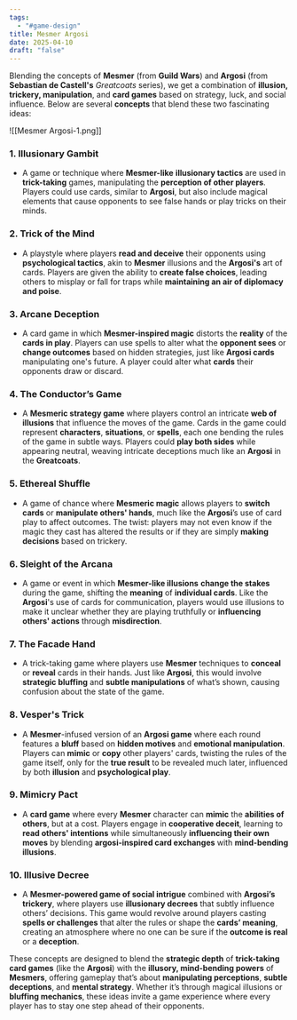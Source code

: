 ```yaml
---
tags:
  - "#game-design"
title: Mesmer Argosi
date: 2025-04-10
draft: "false"
---
```


Blending the concepts of **Mesmer** (from **Guild Wars**) and **Argosi** (from **Sebastian de Castell's** _Greatcoats_ series), we get a combination of **illusion, trickery, manipulation**, and **card games** based on strategy, luck, and social influence. Below are several **concepts** that blend these two fascinating ideas:

![[Mesmer Argosi-1.png]]

### 1. **Illusionary Gambit**

- A game or technique where **Mesmer-like** **illusionary tactics** are used in **trick-taking** games, manipulating the **perception of other players**. Players could use cards, similar to **Argosi**, but also include magical elements that cause opponents to see false hands or play tricks on their minds.
    

### 2. **Trick of the Mind**

- A playstyle where players **read and deceive** their opponents using **psychological tactics**, akin to **Mesmer** illusions and the **Argosi's** art of cards. Players are given the ability to **create false choices**, leading others to misplay or fall for traps while **maintaining an air of diplomacy and poise**.
    

### 3. **Arcane Deception**

- A card game in which **Mesmer-inspired magic** distorts the **reality** of the **cards in play**. Players can use spells to alter what the **opponent sees** or **change outcomes** based on hidden strategies, just like **Argosi cards** manipulating one's future. A player could alter what **cards** their opponents draw or discard.
    

### 4. **The Conductor’s Game**

- A **Mesmeric strategy game** where players control an intricate **web of illusions** that influence the moves of the game. Cards in the game could represent **characters**, **situations**, or **spells**, each one bending the rules of the game in subtle ways. Players could **play both sides** while appearing neutral, weaving intricate deceptions much like an **Argosi** in the **Greatcoats**.
    

### 5. **Ethereal Shuffle**

- A game of chance where **Mesmeric magic** allows players to **switch cards** or **manipulate others' hands**, much like the **Argosi**’s use of card play to affect outcomes. The twist: players may not even know if the magic they cast has altered the results or if they are simply **making decisions** based on trickery.
    

### 6. **Sleight of the Arcana**

- A game or event in which **Mesmer-like illusions** **change the stakes** during the game, shifting the **meaning** of **individual cards**. Like the **Argosi**'s use of cards for communication, players would use illusions to make it unclear whether they are playing truthfully or **influencing others' actions** through **misdirection**.
    

### 7. **The Facade Hand**

- A trick-taking game where players use **Mesmer** techniques to **conceal** or **reveal** cards in their hands. Just like **Argosi**, this would involve **strategic bluffing** and **subtle manipulations** of what’s shown, causing confusion about the state of the game.
    

### 8. **Vesper's Trick**

- A **Mesmer**-infused version of an **Argosi game** where each round features a **bluff** based on **hidden motives** and **emotional manipulation**. Players can **mimic** or **copy** other players' cards, twisting the rules of the game itself, only for the **true result** to be revealed much later, influenced by both **illusion** and **psychological play**.
    

### 9. **Mimicry Pact**

- A **card game** where every **Mesmer** character can **mimic** the **abilities of others**, but at a cost. Players engage in **cooperative deceit**, learning to **read others' intentions** while simultaneously **influencing their own moves** by blending **argosi-inspired card exchanges** with **mind-bending illusions**.
    

### 10. **Illusive Decree**

- A **Mesmer-powered game of social intrigue** combined with **Argosi’s trickery**, where players use **illusionary decrees** that subtly influence others’ decisions. This game would revolve around players casting **spells or challenges** that alter the rules or shape the **cards’ meaning**, creating an atmosphere where no one can be sure if the **outcome is real** or a **deception**.
    

These concepts are designed to blend the **strategic depth** of **trick-taking card games** (like the **Argosi**) with the **illusory, mind-bending powers** of **Mesmers**, offering gameplay that’s about **manipulating perceptions**, **subtle deceptions**, and **mental strategy**. Whether it’s through magical illusions or **bluffing mechanics**, these ideas invite a game experience where every player has to stay one step ahead of their opponents.